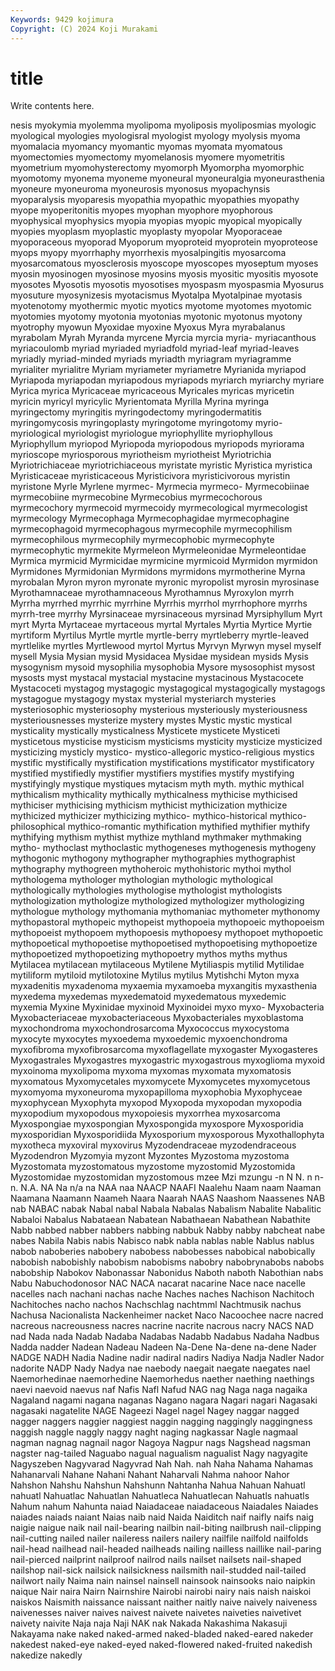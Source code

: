 ```yaml
---
Keywords: 9429 kojimura
Copyright: (C) 2024 Koji Murakami
---
```


# title

Write contents here.



nesis myokymia myolemma myolipoma myoliposis myoliposmias myologic myological myologies myologisral
myologist myology myolysis myoma myomalacia myomancy myomantic myomas myomata myomatous
myomectomies myomectomy myomelanosis myomere myometritis myometrium myomohysterectomy myomorph Myomorpha myomorphic
myomotomy myonema myoneme myoneural myoneuralgia myoneurasthenia myoneure myoneuroma myoneurosis myonosus
myopachynsis myoparalysis myoparesis myopathia myopathic myopathies myopathy myope myoperitonitis myopes
myophan myophore myophorous myophysical myophysics myopia myopias myopic myopical myopically
myopies myoplasm myoplastic myoplasty myopolar Myoporaceae myoporaceous myoporad Myoporum myoproteid
myoprotein myoproteose myops myopy myorrhaphy myorrhexis myosalpingitis myosarcoma myosarcomatous myosclerosis
myoscope myoscopes myoseptum myoses myosin myosinogen myosinose myosins myosis myositic
myositis myosote myosotes Myosotis myosotis myosotises myospasm myospasmia Myosurus myosuture
myosynizesis myotacismus Myotalpa Myotalpinae myotasis myotenotomy myothermic myotic myotics myotome
myotomes myotomic myotomies myotomy myotonia myotonias myotonic myotonus myotony myotrophy
myowun Myoxidae myoxine Myoxus Myra myrabalanus myrabolam Myrah Myranda myrcene
Myrcia myrcia myria- myriacanthous myriacoulomb myriad myriaded myriadfold myriad-leaf myriad-leaves
myriadly myriad-minded myriads myriadth myriagram myriagramme myrialiter myrialitre Myriam myriameter
myriametre Myrianida myriapod Myriapoda myriapodan myriapodous myriapods myriarch myriarchy myriare
Myrica myrica Myricaceae myricaceous Myricales myricas myricetin myricin myricyl myricylic
Myrientomata Myrilla Myrina myringa myringectomy myringitis myringodectomy myringodermatitis myringomycosis myringoplasty
myringotome myringotomy myrio- myriological myriologist myriologue myriophyllite myriophyllous Myriophyllum myriopod
Myriopoda myriopodous myriopods myriorama myrioscope myriosporous myriotheism myriotheist Myriotrichia Myriotrichiaceae
myriotrichiaceous myristate myristic Myristica myristica Myristicaceae myristicaceous Myristicivora myristicivorous myristin
myristone Myrle Myrlene myrmec- Myrmecia myrmeco- Myrmecobiinae myrmecobiine myrmecobine Myrmecobius
myrmecochorous myrmecochory myrmecoid myrmecoidy myrmecological myrmecologist myrmecology Myrmecophaga Myrmecophagidae myrmecophagine
myrmecophagoid myrmecophagous myrmecophile myrmecophilism myrmecophilous myrmecophily myrmecophobic myrmecophyte myrmecophytic myrmekite
Myrmeleon Myrmeleonidae Myrmeleontidae Myrmica myrmicid Myrmicidae myrmicine myrmicoid Myrmidon myrmidon
Myrmidones Myrmidonian Myrmidons myrmidons myrmotherine Myrna myrobalan Myron myron myronate
myronic myropolist myrosin myrosinase Myrothamnaceae myrothamnaceous Myrothamnus Myroxylon myrrh Myrrha
myrrhed myrrhic myrrhine Myrrhis myrrhol myrrhophore myrrhs myrrh-tree myrrhy Myrsinaceae
myrsinaceous myrsinad Myrsiphyllum Myrt myrt Myrta Myrtaceae myrtaceous myrtal Myrtales
Myrtia Myrtice Myrtie myrtiform Myrtilus Myrtle myrtle myrtle-berry myrtleberry myrtle-leaved
myrtlelike myrtles Myrtlewood myrtol Myrtus Myrvyn Myrwyn mysel myself mysell
Mysia Mysian mysid Mysidacea Mysidae mysidean mysids Mysis mysogynism mysoid
mysophilia mysophobia Mysore mysosophist mysost mysosts myst mystacal mystacial mystacine
mystacinous Mystacocete Mystacoceti mystagog mystagogic mystagogical mystagogically mystagogs mystagogue mystagogy
mystax mysterial mysteriarch mysteries mysteriosophic mysteriosophy mysterious mysteriously mysteriousness mysteriousnesses
mysterize mystery mystes Mystic mystic mystical mysticality mystically mysticalness Mysticete
mysticete Mysticeti mysticetous mysticise mysticism mysticisms mysticity mysticize mysticized mysticizing
mysticly mystico- mystico-allegoric mystico-religious mystics mystific mystifically mystification mystifications mystificator
mystificatory mystified mystifiedly mystifier mystifiers mystifies mystify mystifying mystifyingly mystique
mystiques mytacism myth myth. mythic mythical mythicalism mythicality mythically mythicalness
mythicise mythicised mythiciser mythicising mythicism mythicist mythicization mythicize mythicized mythicizer
mythicizing mythico- mythico-historical mythico-philosophical mythico-romantic mythification mythified mythifier mythify mythifying
mythism mythist mythize mythland mythmaker mythmaking mytho- mythoclast mythoclastic mythogeneses
mythogenesis mythogeny mythogonic mythogony mythographer mythographies mythographist mythography mythogreen mythoheroic
mythohistoric mythoi mythol mythologema mythologer mythologian mythologic mythological mythologically mythologies
mythologise mythologist mythologists mythologization mythologize mythologized mythologizer mythologizing mythologue mythology
mythomania mythomaniac mythometer mythonomy mythopastoral mythopeic mythopeist mythopoeia mythopoeic mythopoeism
mythopoeist mythopoem mythopoesis mythopoesy mythopoet mythopoetic mythopoetical mythopoetise mythopoetised mythopoetising
mythopoetize mythopoetized mythopoetizing mythopoetry mythos myths mythus Mytilacea mytilacean mytilaceous
Mytilene Mytiliaspis mytilid Mytilidae mytiliform mytiloid mytilotoxine Mytilus mytilus Mytishchi
Myton myxa myxadenitis myxadenoma myxaemia myxamoeba myxangitis myxasthenia myxedema myxedemas
myxedematoid myxedematous myxedemic myxemia Myxine Myxinidae myxinoid Myxinoidei myxo myxo-
Myxobacteria Myxobacteriaceae myxobacteriaceous Myxobacteriales myxoblastoma myxochondroma myxochondrosarcoma Myxococcus myxocystoma myxocyte
myxocytes myxoedema myxoedemic myxoenchondroma myxofibroma myxofibrosarcoma myxoflagellate myxogaster Myxogasteres Myxogastrales
Myxogastres myxogastric myxogastrous myxoglioma myxoid myxoinoma myxolipoma myxoma myxomas myxomata
myxomatosis myxomatous Myxomycetales myxomycete Myxomycetes myxomycetous myxomyoma myxoneuroma myxopapilloma myxophobia
Myxophyceae myxophycean Myxophyta myxopod Myxopoda myxopodan myxopodia myxopodium myxopodous myxopoiesis
myxorrhea myxosarcoma Myxospongiae myxospongian Myxospongida myxospore Myxosporidia myxosporidian Myxosporidiida Myxosporium
myxosporous Myxothallophyta myxotheca myxoviral myxovirus Myzodendraceae myzodendraceous Myzodendron Myzomyia myzont
Myzontes Myzostoma myzostoma Myzostomata myzostomatous myzostome myzostomid Myzostomida Myzostomidae myzostomidan
myzostomous mzee Mzi mzungu -n N N. n n- n.
N.A. NA Na n/a na NAA naa NAACP NAAFI Naalehu
Naam naam Naaman Naamana Naamann Naameh Naara Naarah NAAS Naashom
Naassenes NAB nab NABAC nabak Nabal nabal Nabala Nabalas Nabalism
Nabalite Nabalitic Nabaloi Nabalus Nabataean Nabatean Nabathaean Nabathean Nabathite Nabb
nabbed nabber nabbers nabbing nabbuk Nabby nabby nabcheat nabe nabes
Nabila Nabis nabis Nabisco nabk nabla nablas nable Nablus nablus
nabob naboberies nabobery nabobess nabobesses nabobical nabobically nabobish nabobishly nabobism
nabobisms nabobry nabobrynabobs nabobs nabobship Nabokov Nabonassar Nabonidus Naboth naboth
Nabothian nabs Nabu Nabuchodonosor NAC NACA nacarat nacarine Nace nace
nacelle nacelles nach nachani nachas nache Naches naches Nachison Nachitoch
Nachitoches nacho nachos Nachschlag nachtmml Nachtmusik nachus Nachusa Nacionalista Nackenheimer
nacket Naco Nacoochee nacre nacred nacreous nacreousness nacres nacrine nacrite
nacrous nacry NACS NAD nad Nada nada Nadab Nadaba Nadabas
Nadabb Nadabus Nadaha Nadbus Nadda nadder Nadean Nadeau Nadeen Na-Dene
Na-dene na-dene Nader NADGE NADH Nadia Nadine nadir nadiral nadirs
Nadiya Nadja Nadler Nador nadorite NADP Nady Nadya nae naebody
naegait naegate naegates nael Naemorhedinae naemorhedine Naemorhedus naether naething naethings
naevi naevoid naevus naf Nafis Nafl Nafud NAG nag Naga
naga nagaika Nagaland nagami nagana naganas Nagano nagara Nagari nagari
Nagasaki nagasaki nagatelite NAGE Nageezi Nagel nagel Nagey naggar nagged
nagger naggers naggier naggiest naggin nagging naggingly naggingness naggish naggle
naggly naggy naght naging nagkassar Nagle nagmaal nagman nagnag nagnail
nagor Nagoya Nagpur nags Nagshead nagsman nagster nag-tailed Naguabo nagual
nagualism nagualist Nagy nagyagite Nagyszeben Nagyvarad Nagyvrad Nah Nah. nah
Naha Nahama Nahamas Nahanarvali Nahane Nahani Nahant Naharvali Nahma nahoor
Nahor Nahshon Nahshu Nahshun Nahshunn Nahtanha Nahua Nahuan Nahuatl nahuatl
Nahuatlac Nahuatlan Nahuatleca Nahuatlecan Nahuatls nahuatls Nahum nahum Nahunta naiad
Naiadaceae naiadaceous Naiadales Naiades naiades naiads naiant Naias naib naid
Naida Naiditch naif naifly naifs naig naigie naigue naik nail
nail-bearing nailbin nail-biting nailbrush nail-clipping nail-cutting nailed nailer naileress nailers
nailery nailfile nailfold nailfolds nail-head nailhead nail-headed nailheads nailing nailless
naillike nail-paring nail-pierced nailprint nailproof nailrod nails nailset nailsets nail-shaped
nailshop nail-sick nailsick nailsickness nailsmith nail-studded nail-tailed nailwort naily Naima
nain nainsel nainsell nainsook nainsooks naio naipkin naique Nair naira
Nairn Nairnshire Nairobi nairobi nairy nais naish naiskoi naiskos Naismith
naissance naissant naither naitly naive naively naiveness naivenesses naiver naives
naivest naivete naivetes naiveties naivetivet naivety naivite Naja naja Naji
NAK nak Nakada Nakashima Nakasuji Nakayama nake naked naked-armed naked-bladed
naked-eared nakeder nakedest naked-eye naked-eyed naked-flowered naked-fruited nakedish nakedize nakedly
